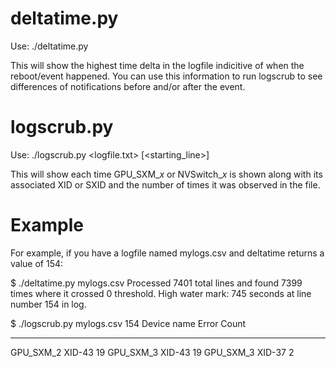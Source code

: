 # deltatime.py

Use:
./deltatime.py <logfile>

This will show the highest time delta in the logfile indicitive of when the reboot/event happened.
You can use this information to run logscrub to see differences of notifications before and/or after the event.

# logscrub.py

Use:
./logscrub.py <logfile.txt> [<starting_line>]

This will show each time GPU_SXM_<i>x</i> or NVSwitch_<i>x</i> is shown along with its associated XID or SXID and the number of times it was observed in the file.

# Example

For example, if you have a logfile named mylogs.csv and deltatime returns a value of 154:

$ ./deltatime.py mylogs.csv
Processed 7401 total lines and found 7399 times where it crossed 0 threshold.
 High water mark: 745 seconds at line number 154 in log.

$ ./logscrub.py mylogs.csv 154
Device name       Error          Count
----------------  -------------  ------
GPU_SXM_2          XID-43         19
GPU_SXM_3          XID-43         19
GPU_SXM_3          XID-37          2

